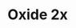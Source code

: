 --- 
title: "Oxide 2x"
publishdate: "2019-4-16T16:48:46+02:00"
src: "https://365manga.net/manga/oxide-2x"
image: "https://data.365manga.net/images/thumbnails/24090-oxide-2x.jpg"
description: "This is just a partial of his artbook. The full version actually contains 175 pages. :P"
---